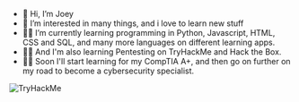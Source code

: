 - 👋 Hi, I’m Joey
- 👀 I’m interested in many things, and i love to learn new stuff
- 👨‍💻 I’m currently learning programming in Python, Javascript, HTML, CSS and SQL, and many more languages on different learning apps. 
- 👨‍💻 And I'm also learning Pentesting on TryHackMe and Hack the Box.
- 👨‍🎓 Soon I'll start learning for my CompTIA A+, and then go on further on my road to become a cybersecurity specialist.

<img src="https://tryhackme-badges.s3.amazonaws.com/SJ22.png" alt="TryHackMe">

<!---
SJ-22-89/SJ-22-89 is a ✨ special ✨ repository because its `README.md` (this file) appears on your GitHub profile.
You can click the Preview link to take a look at your changes.
--->
